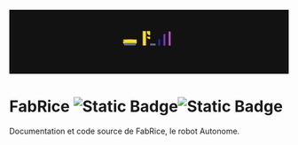 ![alt text](https://github.com/carpuplay/FabRice/blob/main/media/banner.png)
# FabRice ![Static Badge](https://img.shields.io/badge/Distribution-v0.1_alpha-red)![Static Badge](https://img.shields.io/badge/See%20our%20Workflow-black?logo=notion&link=https%3A%2F%2Fwww.notion.so%2Fteam%2F02e4a775-5faf-4f9c-b3c9-5d9b888db163%2Fjoin)


Documentation et code source de FabRice, le robot Autonome.
